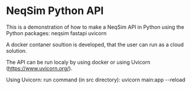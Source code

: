 # NeqSim Python API

This is a demonstration of how to make a NeqSim API in Python using the Python packages:
neqsim
fastapi
uvicorn

A docker contaner soultion is developed, that the user can run as a cloud solution.

The API can be run localy by using docker or using Uvicorn (https://www.uvicorn.org/).

Using Uvicorn:
run command (in src directory): uvicorn main:app --reload


